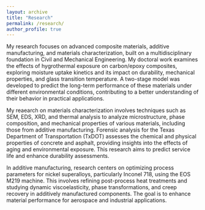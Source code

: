 ```yaml
---
layout: archive
title: "Research"
permalink: /research/
author_profile: true
---
```

My research focuses on advanced composite materials, additive manufacturing, and materials characterization, built on a multidisciplinary foundation in Civil and Mechanical Engineering. My doctoral work examines the effects of hygrothermal exposure on carbon/epoxy composites, exploring moisture uptake kinetics and its impact on durability, mechanical properties, and glass transition temperature. A two-stage model was developed to predict the long-term performance of these materials under different environmental conditions, contributing to a better understanding of their behavior in practical applications.

My reaearch on materials characterization involves techniques such as SEM, EDS, XRD, and thermal analysis to analyze microstructure, phase composition, and mechanical properties of various materials, including those from additive manufacturing. Forensic analysis for the Texas Department of Transportation (TxDOT) assesses the chemical and physical properties of concrete and asphalt, providing insights into the effects of aging and environmental exposure. This research aims to predict service life and enhance durability assessments.

In additive manufacturing, research centers on optimizing process parameters for nickel superalloys, particularly Inconel 718, using the EOS M219 machine. This involves refining post-process heat treatments and studying dynamic viscoelasticity, phase transformations, and creep recovery in additively manufactured components. The goal is to enhance material performance for aerospace and industrial applications.
